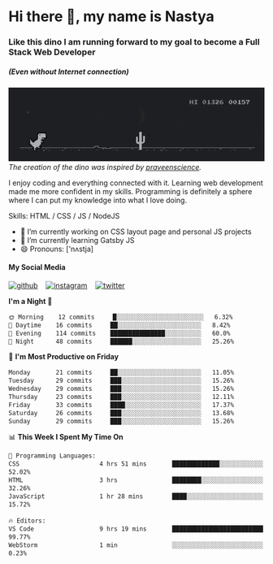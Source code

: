 # Hi there 👋, my name is Nastya
### Like this dino I am running forward to my goal to become a Full Stack Web Developer
##### (Even without Internet connection)
[//]: # (Here may be a photo)

![Dino](https://raw.githubusercontent.com/nastyacodes/nastyacodes/master/images/dino.gif)  
*The creation of the dino was inspired by [praveenscience](https://github.com/praveenscience).*  

I enjoy coding and everything connected with it.
Learning web development made me more confident in my skills.
Programming is definitely a sphere where I can put my knowledge into what I love doing.

Skills: HTML  / CSS / JS / NodeJS

- 🔭 I’m currently working on CSS layout page and personal JS projects
- 🌱 I’m currently learning Gatsby JS 
- 😄 Pronouns: ['nʌstja] 

#### My Social Media
[<img src='images\social-media\github.ico' alt='github' height='50'>](https://github.com/nastyacodes) &nbsp;&nbsp; [<img src='images\social-media\instagram.ico' alt='instagram' height='50'>](https://www.instagram.com/nastyacodes/) &nbsp;&nbsp; [<img src='images\social-media\twitter.ico' alt='twitter' height='50'>](https://twitter.com/nastyacodes)  

<!--START_SECTION:waka-->
**I'm a Night 🦉** 

```text
🌞 Morning    12 commits     █░░░░░░░░░░░░░░░░░░░░░░░░   6.32% 
🌆 Daytime    16 commits     ██░░░░░░░░░░░░░░░░░░░░░░░   8.42% 
🌃 Evening    114 commits    ███████████████░░░░░░░░░░   60.0% 
🌙 Night      48 commits     ██████░░░░░░░░░░░░░░░░░░░   25.26%

```
📅 **I'm Most Productive on Friday** 

```text
Monday       21 commits     ██░░░░░░░░░░░░░░░░░░░░░░░   11.05% 
Tuesday      29 commits     ███░░░░░░░░░░░░░░░░░░░░░░   15.26% 
Wednesday    29 commits     ███░░░░░░░░░░░░░░░░░░░░░░   15.26% 
Thursday     23 commits     ███░░░░░░░░░░░░░░░░░░░░░░   12.11% 
Friday       33 commits     ████░░░░░░░░░░░░░░░░░░░░░   17.37% 
Saturday     26 commits     ███░░░░░░░░░░░░░░░░░░░░░░   13.68% 
Sunday       29 commits     ███░░░░░░░░░░░░░░░░░░░░░░   15.26%

```


📊 **This Week I Spent My Time On** 

```text
💬 Programming Languages: 
CSS                      4 hrs 51 mins       █████████████░░░░░░░░░░░░   52.02% 
HTML                     3 hrs               ████████░░░░░░░░░░░░░░░░░   32.26% 
JavaScript               1 hr 28 mins        ████░░░░░░░░░░░░░░░░░░░░░   15.72%

🔥 Editors: 
VS Code                  9 hrs 19 mins       █████████████████████████   99.77% 
WebStorm                 1 min               ░░░░░░░░░░░░░░░░░░░░░░░░░   0.23%

```


<!--END_SECTION:waka-->

<!-- [![Top Langs](https://github-readme-stats.vercel.app/api/top-langs/?username=nastyacodes&layout=compact)](https://github.com/anuraghazra/github-readme-stats)

[![willianrod's wakatime stats](https://github-readme-stats.vercel.app/api/wakatime?username=nastyacodes&layout=compact)](https://github.com/anuraghazra/github-readme-stats) -->
